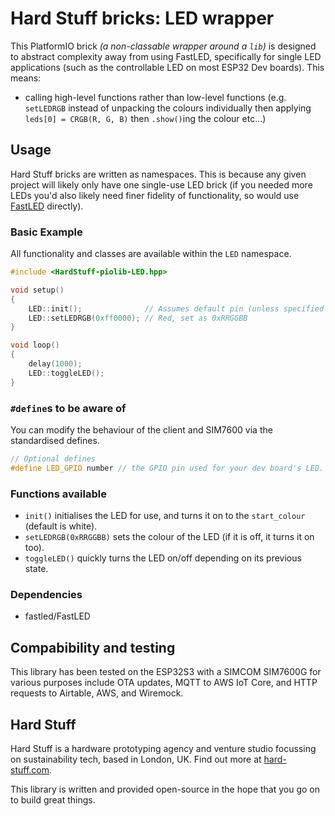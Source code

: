 # **Hard Stuff** bricks: LED wrapper

This PlatformIO brick _(a non-classable wrapper around a `lib`)_ is designed to abstract complexity away from using FastLED, specifically for single LED applications (such as the controllable LED on most ESP32 Dev boards). This means:

-   calling high-level functions rather than low-level functions (e.g. `setLEDRGB` instead of unpacking the colours individually then applying `leds[0] = CRGB(R, G, B)` then `.show()`ing the colour etc...)

## Usage

Hard Stuff bricks are written as namespaces. This is because any given project will likely only have one single-use LED brick (if you needed more LEDs you'd also likely need finer fidelity of functionality, so would use [FastLED](https://github.com/FastLED/FastLED) directly).

### Basic Example

All functionality and classes are available within the `LED` namespace.

```cpp
#include <HardStuff-piolib-LED.hpp>

void setup()
{
    LED::init();              // Assumes default pin (unless specified otherwise)
    LED::setLEDRGB(0xff0000); // Red, set as 0xRRGGBB
}

void loop()
{
    delay(1000);
    LED::toggleLED();
}
```

### `#define`s to be aware of

You can modify the behaviour of the client and SIM7600 via the standardised defines.

```cpp
// Optional defines
#define LED_GPIO number // the GPIO pin used for your dev board's LED. This is 21 on quite a few boards.
```

### Functions available

-   `init()` initialises the LED for use, and turns it on to the `start_colour` (default is white).
-   `setLEDRGB(0xRRGGBB)` sets the colour of the LED (if it is off, it turns it on too).
-   `toggleLED()` quickly turns the LED on/off depending on its previous state.

### Dependencies

-   fastled/FastLED

## Compabibility and testing

This library has been tested on the ESP32S3 with a SIMCOM SIM7600G for various purposes include OTA updates, MQTT to AWS IoT Core, and HTTP requests to Airtable, AWS, and Wiremock.

## Hard Stuff

Hard Stuff is a hardware prototyping agency and venture studio focussing on sustainability tech, based in London, UK.
Find out more at [hard-stuff.com](hard-stuff.com).

This library is written and provided open-source in the hope that you go on to build great things.
